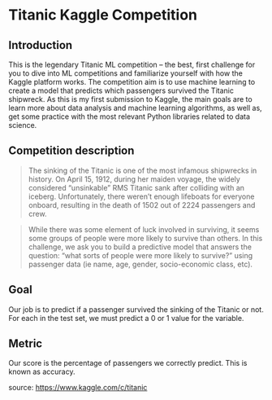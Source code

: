 # Titanic Kaggle Competition

## Introduction
This is the legendary Titanic ML competition – the best, first challenge for you to dive into ML competitions and familiarize yourself with how the Kaggle platform works. The competition aim is to use machine learning to create a model that predicts which passengers survived the Titanic shipwreck. As this is my first submission to Kaggle, the main goals are to learn more about data analysis and machine learning algorithms, as well as, get some practice with the most relevant Python libraries related to data science.

## Competition description
> The sinking of the Titanic is one of the most infamous shipwrecks in history. On April 15, 1912, during her maiden voyage,  the widely considered “unsinkable” RMS Titanic sank after colliding with an iceberg. Unfortunately, there weren’t enough    lifeboats for everyone onboard, resulting in the death of 1502 out of 2224 passengers and crew. 

> While there was some element of luck involved in surviving, it seems some groups of people were more likely to survive than others. In this challenge, we ask you to build a predictive model that answers the question: “what sorts of people were more likely to survive?” using passenger data (ie name, age, gender, socio-economic class, etc).

## Goal
Our job is to predict if a passenger survived the sinking of the Titanic or not. For each in the test set, we must predict a 0 or 1 value for the variable.

## Metric
Our score is the percentage of passengers we correctly predict. This is known as accuracy.

source: https://www.kaggle.com/c/titanic
